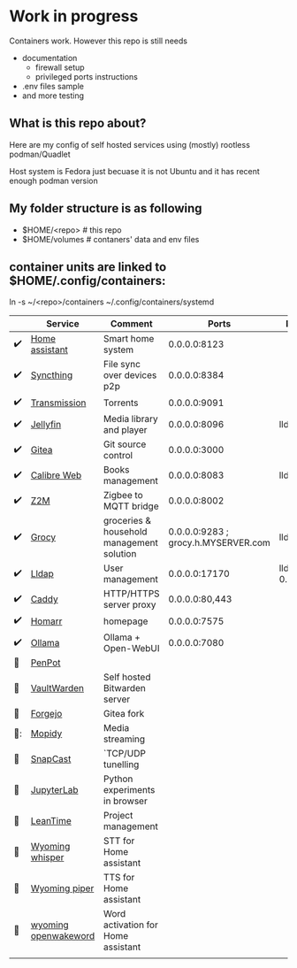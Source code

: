 # Work in progress

Containers work. However this repo is still needs 
- documentation
  - firewall setup
  - privileged ports instructions
- .env files sample
- and more testing

## What is this repo about?
Here are my config of self hosted services using (mostly) rootless podman/Quadlet

Host system is Fedora just becuase it is not Ubuntu and it has recent enough podman version

## My folder structure is as following

- $HOME/\<repo\>  # this repo
- $HOME/volumes # contaners' data and env files

## container units are linked to $HOME/.config/containers:

ln -s ~/\<repo\>/containers ~/.config/containers/systemd


| | Service | Comment | Ports | Networks |
|---|---|---|---|---|
| :heavy_check_mark:  | [Home assistant](https://www.home-assistant.io/) | Smart home system  | 0.0.0.0:8123 |   |
| :heavy_check_mark:  | [Syncthing](https://syncthing.net/)  | File sync over devices p2p | 0.0.0.0:8384 |   |
| :heavy_check_mark: | [Transmission](https://transmissionbt.com/)  | Torrents  | 0.0.0.0:9091 |   |
| :heavy_check_mark:  | [Jellyfin](https://jellyfin.org/) | Media library and player  | 0.0.0.0:8096 | lldap |
| :heavy_check_mark:  | [Gitea](https://about.gitea.com/)  | Git source control  | 0.0.0.0:3000  |   |
| :heavy_check_mark: | [Calibre Web](https://github.com/janeczku/calibre-web)  | Books management  | 0.0.0.0:8083  | lldap  |
| :heavy_check_mark:  | [Z2M](https://www.zigbee2mqtt.io/) | Zigbee to MQTT bridge  | 0.0.0.0:8002  |   |
| :heavy_check_mark:  | [Grocy](https://grocy.info/)  | groceries & household management solution  | 0.0.0.0:9283 ; grocy.h.MYSERVER.com  | lldap  |
| :heavy_check_mark:  | [Lldap](https://github.com/lldap/lldap)  | User management  | 0.0.0.0:17170  | lldap ; 0.0.0.0:3890  |
| :heavy_check_mark:  | [Caddy](https://caddyserver.com/)  | HTTP/HTTPS server proxy  | 0.0.0.0:80,443 |   |
| :heavy_check_mark:  | [Homarr](https://homarr.dev/)  | homepage  | 0.0.0.0:7575 |   |
| :heavy_check_mark:  | [Ollama](https://ollama.com/)  | Ollama + Open-WebUI  | 0.0.0.0:7080 |   |
| :hammer:  | [PenPot](https://penpot.app/)  |   | |  |
| :hammer:  | [VaultWarden](https://github.com/dani-garcia/vaultwarden)  | Self hosted Bitwarden server  | |  |
| :hammer:  | [Forgejo](https://codeberg.org/forgejo/forgejo)  | Gitea fork  | |  |
| :hammer::  | [Mopidy](https://github.com/badaix/snapcast/blob/develop/doc/player_setup.md#mopidy)  | Media streaming  | |  |
| :hammer:  | [SnapCast](https://github.com/badaix/snapcast)  |`TCP/UDP tunelling  | |  |
| :hammer:  | [JupyterLab](https://jupyter.org/)  | Python experiments in browser  | |  |
| :hammer:   | [LeanTime](https://leantime.io/)  | Project management  |   |   |
| :hammer:   | [Wyoming whisper](https://github.com/rhasspy/wyoming-faster-whisper)  | STT for Home assistant  |   |   |
| :hammer:   | [Wyoming piper](https://hub.docker.com/r/rhasspy/wyoming-piper)  | TTS for Home assistant  |   |   |
| :hammer:   | [wyoming openwakeword](https://github.com/rhasspy/wyoming-openwakeword)  | Word activation for Home assistant  |   |   |
|   |   |   |   |   |
